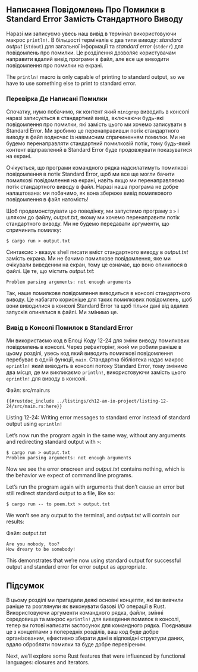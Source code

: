 ## Написання Повідомлень Про Помилки в Standard Error Замість Стандартного Виводу

Наразі ми записуємо увесь наш вивід в термінал використовуючи макрос `println!`. В більшості терміналів є два типи виводу: *standard output* (`stdout`) для загальної інформації та *standard error* (`stderr`) для повідомлень про помилки. Це розділення дозволяє користувачам направити вдалий вивід програми в файл, але все ще виводити повідомлення про помилки на екрані.

The `println!` macro is only capable of printing to standard output, so we have to use something else to print to standard error.

### Перевірка Де Написані Помилки

Спочатку, нумо побачимо, як контент який `minigrep` виводить в консолі наразі записується в стандартний вивід, включаючи будь-які повідомлення про помилки, які замість цього ми хочемо записувати в Standard Error. Ми зробимо це перенаправивши потік стандартного виводу в файл водночас із навмисним спричиненням помилки. Ми не будемо перенаправляти стандартний помилковій потік, тому будь-який контент відправлений в Standard Error буде продовжувати показуватися на екрані.

Очікується, що програми командного рядка надсилатимуть помилкові повідомлення в потік Standard Error, щоб ми все ще могли бачити помилкові повідомлення на екрані, навіть якщо ми перенаправляємо потік стандартного виводу в файл. Наразі наша програма не добре налаштована: ми побачимо, як вона збереже вивід помилкового повідомлення в файл натомість!

Щоб продемонструвати цю поведінку, ми запустимо програму з `>` і шляхом до файлу, *output.txt*, якому ми хочемо перенаправити потік стандартного виводу. Ми не будемо передавати аргументи, що спричинить помилку:

```console
$ cargo run > output.txt
```

Синтаксис `>` вказує shell писати вміст стандартного виводу в *output.txt* замість екрана. Ми не бачимо помилкове повідомлення, яке ми очікували виведеним на екран, тому це означає, що воно опинилося в файлі. Це те, що містить *output.txt*:

```text
Problem parsing arguments: not enough arguments
```

Так, наше помилкове повідомлення виводиться в консолі стандартного виводу. Це набагато корисніше для таких помилкових повідомлень, щоб вони виводилися в консолі Standard Error та щоб тільки дані від вдалих запусків опинялися в файлі. Ми змінимо це.

### Вивід в Консолі Помилок в Standard Error

Ми використаємо код в Блоці Коду 12-24 для зміни виводу помилкових повідомлень в консолі. Через рефакторінг, який ми робили раніше в цьому розділі, увесь код який виводить помилкові повідомлення перебуває в одній функції, `main`. Стандартна бібліотека надає макрос `eprintln!` який виводить в консолі потоку Standard Error, тому змінимо два місця, де ми викликаємо `println!`, використовуючи замість цього `eprintln!` для виводу в консолі.

<span class="filename">Файл: src/main.rs</span>

```rust,ignore
{{#rustdoc_include ../listings/ch12-an-io-project/listing-12-24/src/main.rs:here}}
```


<span class="caption">Listing 12-24: Writing error messages to standard error instead of standard output using `eprintln!`</span>

Let’s now run the program again in the same way, without any arguments and redirecting standard output with `>`:

```console
$ cargo run > output.txt
Problem parsing arguments: not enough arguments
```

Now we see the error onscreen and *output.txt* contains nothing, which is the behavior we expect of command line programs.

Let’s run the program again with arguments that don’t cause an error but still redirect standard output to a file, like so:

```console
$ cargo run -- to poem.txt > output.txt
```

We won’t see any output to the terminal, and *output.txt* will contain our results:

<span class="filename">Файл: output.txt</span>

```text
Are you nobody, too?
How dreary to be somebody!
```

This demonstrates that we’re now using standard output for successful output and standard error for error output as appropriate.

## Підсумок

В цьому розділі ми пригадали деякі основні концепти, які ви вивчили раніше та розглянули як виконувати базові I/O операції в Rust. Використовуючи аргументи командного рядка, файли, змінні середовища та макрос `eprintln!` для виведення помилок в консолі, тепер ви готові написати застосунок для командного рядка. Поєднавши це з концептами з попередніх розділів, ваш код буде добре організованим, ефективно збирати дані в відповідні структури даних, вдало обробляти помилки та буде добре перевіреним.

Next, we’ll explore some Rust features that were influenced by functional languages: closures and iterators.
